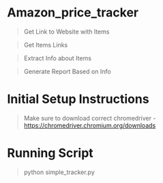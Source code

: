 # Amazon_price_tracker 
>Get Link to Website with Items 

>Get Items Links

>Extract Info about Items 

>Generate Report Based on Info 




# Initial Setup Instructions 
>Make sure to download correct chromedriver - https://chromedriver.chromium.org/downloads


# Running Script 
>python simple_tracker.py

